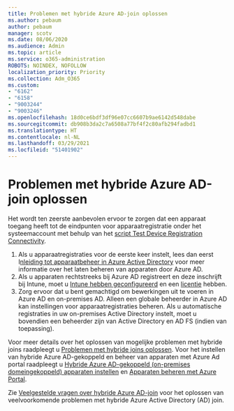 ```yaml
---
title: Problemen met hybride Azure AD-join oplossen
ms.author: pebaum
author: pebaum
manager: scotv
ms.date: 08/06/2020
ms.audience: Admin
ms.topic: article
ms.service: o365-administration
ROBOTS: NOINDEX, NOFOLLOW
localization_priority: Priority
ms.collection: Adm_O365
ms.custom:
- "6162"
- "6158"
- "9003244"
- "9003246"
ms.openlocfilehash: 18d0ce6bdf3df96e07cc6607b9ae6142d548dabe
ms.sourcegitcommit: db908b3da2c7a6508a77bf4f2c80afb294fadbd1
ms.translationtype: HT
ms.contentlocale: nl-NL
ms.lasthandoff: 03/29/2021
ms.locfileid: "51401902"
---
```

# <a name="troubleshoot-hybrid-azure-ad-join"></a>Problemen met hybride Azure AD-join oplossen

Het wordt ten zeerste aanbevolen ervoor te zorgen dat een apparaat toegang heeft tot de eindpunten voor apparaatregistratie onder het systeemaccount met behulp van het [script Test Device Registration Connectivity](https://docs.microsoft.com/samples/azure-samples/testdeviceregconnectivity/testdeviceregconnectivity/).

1. Als u apparaatregistraties voor de eerste keer instelt, lees dan eerst I[nleiding tot apparaatbeheer in Azure Active Directory](https://docs.microsoft.com/samples/azure-samples/testdeviceregconnectivity/testdeviceregconnectivity/) voor meer informatie over het laten beheren van apparaten door Azure AD.
1. Als u apparaten rechtstreeks bij Azure AD registreert en deze inschrijft bij Intune, moet u [Intune hebben geconfigureerd](https://docs.microsoft.com/mem/intune/enrollment/device-enrollment?WT.mc_id=Portal-Microsoft_Azure_Support) en een [licentie](https://docs.microsoft.com/mem/intune/fundamentals/licenses-assign?WT.mc_id=Portal-Microsoft_Azure_Support) hebben.
1. Zorg ervoor dat u bent gemachtigd om bewerkingen uit te voeren in Azure AD en on-premises AD. Alleen een globale beheerder in Azure AD kan instellingen voor apparaatregistraties beheren. Als u automatische registraties in uw on-premises Active Directory instelt, moet u bovendien een beheerder zijn van Active Directory en AD FS (indien van toepassing).

Voor meer details over het oplossen van mogelijke problemen met hybride joins raadpleegt u [Problemen met hybride joins oplossen](https://docs.microsoft.com/azure/active-directory/devices/troubleshoot-hybrid-join-windows-current). Voor het instellen van hybride Azure AD-gekoppeld en beheer van apparaten met Azure Ad portal raadpleegt u [Hybride Azure AD-gekoppeld (on-premises domeingekoppeld) apparaten instellen](https://docs.microsoft.com/azure/active-directory/devices/hybrid-azuread-join-plan?WT.mc_id=Portal-Microsoft_Azure_Support) en [Apparaten beheren met Azure Portal](https://docs.microsoft.com/azure/active-directory/devices/device-management-azure-portal?WT.mc_id=Portal-Microsoft_Azure_Support).

Zie [Veelgestelde vragen over hybride Azure AD-join](https://docs.microsoft.com/azure/active-directory/devices/faq#hybrid-azure-ad-join-faq) voor het oplossen van veelvoorkomende problemen met hybride Azure Active Directory (AD) join.
